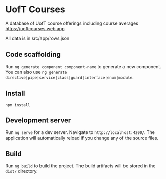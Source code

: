 # UofT Courses

A database of UofT course offerings including course averages https://uoftcourses.web.app

All data is in src/app/rows.json

## Code scaffolding
Run `ng generate component component-name` to generate a new component. You can also use `ng generate directive|pipe|service|class|guard|interface|enum|module`.

## Install
`npm install`

## Development server
Run `ng serve` for a dev server. Navigate to `http://localhost:4200/`. The application will automatically reload if you change any of the source files.

## Build
Run `ng build` to build the project. The build artifacts will be stored in the `dist/` directory.

